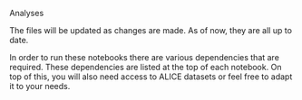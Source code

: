 Analyses

The files will be updated as changes are made. As of now, they are all up to date.

In order to run these notebooks there are various dependencies that are required. These dependencies are listed at the top of each notebook. On top of this, you will also need access to ALICE datasets or feel free to adapt it to your needs.
